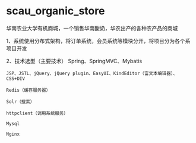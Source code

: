 # scau_organic_store
华南农业大学有机商城，一个销售华南酸奶，华农出产的各种农产品的商城

1、系统使用分布式架构，将订单系统，会员系统等模块分开，将项目分为各个系项目开发

2、技术选型（主要技术）
    Spring、SpringMVC、Mybatis
	
    JSP、JSTL、jQuery、jQuery plugin、EasyUI、KindEditor（富文本编辑器）、CSS+DIV
	
	Redis（缓存服务器）
	
    Solr（搜索）
	
    httpclient（调用系统服务）
	
	Mysql
	
	Nginx
